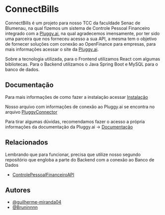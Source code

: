 # ConnectBills

ConnectBills é um projeto para nosso TCC da faculdade Senac de Blumenau, na qual fizemos um sistema de Controle Pessoal Financeiro integrado com a [Pluggy.ai](https://www.pluggy.ai), na qual agradecemos imensamente, por ter sido uma parceira que nos forneceu acesso a sua API, a mesma tem o objetivo de fornecer soluções com conexão ao OpenFinance para empresas, para mais informações acessar o site da [Pluggy.ai](https://www.pluggy.ai). 

Sobre a tecnologia utilizada, para o Frontend utilizamos React com algumas bibliotecas. Para o Backend utilizamos o Java Spring Boot e MySQL para o banco de dados.


## Documentação

Para mais informações de como fazer a instalação acessar 
[Instalação](https://github.com/Bruninnnn/cpfReactApp/tree/main/cpfreactapp#readme)

Nosso arquivo com informações de conexão ao Pluggy.ai se encontra no arquivo [PluggyConnector](https://github.com/Bruninnnn/cpfReactApp/blob/main/cpfreactapp/src/api/pluggy/pluggyController.js)

Para tirar algumas dúvidas, recomendamos fazer o acesso a própria informações da documentação da Pluggy.ai → 
[Documentação](https://docs.pluggy.ai/docs/quick-pluggy-introduction)
## Relacionados

Lembrando que para funcionar, precisa que utilize nosso segundo repositório que engloba a parte do Backend com a conexão ao Banco de Dados

- [ControlePessoalFinanceiroAPI](https://github.com/Bruninnnn/ControlePessoalFinanceiroAPI)


## Autores

- [@guilherme-miranda04](https://www.github.com/guilherme-miranda04)
- [@Bruninnnn](https://www.github.com/Bruninnnn)

